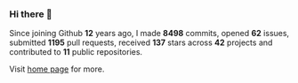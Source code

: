 ### Hi there 👋

Since joining Github **12** years ago, I made **8498** commits, opened **62** issues, submitted **1195** pull requests, received **137** stars across **42** projects and contributed to **11** public repositories.

Visit <a href="https://j15h.nu">home page</a> for more.
